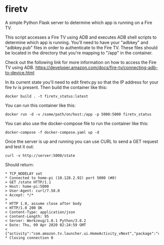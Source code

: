 # firetv
A simple Python Flask server to determine which app is running on a Fire TV.

This script accesses a Fire TV using ADB and executes ADB shell scripts to determine which app is running.  You'll need to have your "adbkey" and "adbkey.pub" files in order to authenticate to the Fire TV.  These files should be located in the directory that you're mapping to "/app" in the container.

Check out the following link for more information on how to access the Fire TV using ADB.
https://developer.amazon.com/docs/fire-tv/connecting-adb-to-device.html

In its current state you'll need to edit firetv.py so that the IP address for your fire tv is present.  Then build the container like this:
```
docker build . -t firetv_status:latest
```

You can run this container like this:
```
docker run -d -v /some/path/on/host:/app -p 5000:5000 firetv_status
```

You can also use the docker-compose file to run the container like this:
```
docker-compose -f docker-compose.yaml up -d
```

Once the server is up and running you can use CURL to send a GET request and test it out:
```
curl -v http://server:5000/state
```

Should return:
```
* TCP_NODELAY set
* Connected to home-pi (10.128.2.92) port 5000 (#0)
> GET /state HTTP/1.1
> Host: home-pi:5000
> User-Agent: curl/7.58.0
> Accept: */*
>
* HTTP 1.0, assume close after body
< HTTP/1.0 200 OK
< Content-Type: application/json
< Content-Length: 95
< Server: Werkzeug/1.0.1 Python/3.8.2
< Date: Thu, 09 Apr 2020 02:24:59 GMT
<
{"activity":"com.amazon.tv.launcher.ui.HomeActivity_vNext","package":"com.amazon.tv.launcher"}
* Closing connection 0
```
